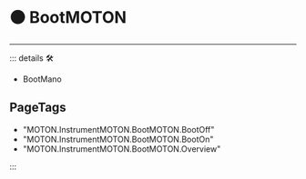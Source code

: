 # 🟠 <motor>BootMOTON</motor>

---

<!-- =================================================== -->
<!-- =================================================== -->
<!-- =================================================== -->
<!-- =================================================== -->
<!-- =================================================== -->
::: details 🛠

- BootMano

<h2>PageTags</h2>

- "MOTON.InstrumentMOTON.BootMOTON.BootOff"
- "MOTON.InstrumentMOTON.BootMOTON.BootOn"
- "MOTON.InstrumentMOTON.BootMOTON.Overview"

:::
